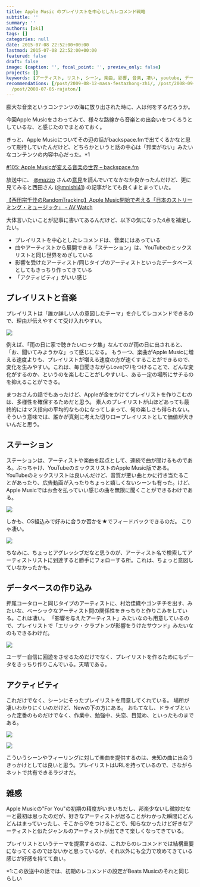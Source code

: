 ```yaml
---
title: Apple Music のプレイリストを中心としたレコメンド戦略
subtitle: ''
summary: ''
authors: [aki]
tags: []
categories: null
date: 2015-07-08 22:52:00+00:00
lastmod: 2015-07-08 22:52:00+00:00
featured: false
draft: false
image: {caption: '', focal_point: '', preview_only: false}
projects: []
keywords: [アーティスト, リスト, シーン, 楽曲, 影響, 音楽, 凄い, youtube, データベース, 意図]
recommendations: [/post/2009-08-12-masa-festazhong-zhi/, /post/2008-09-07-chu-yin-mikunokaraokequ/,
  /post/2008-07-05-rajaton/]
---
```

膨大な音楽というコンテンツの海に放り出された時に、人は何をするだろうか。

今回Apple Musicをさわってみて、様々な路線から音楽との出会いをつくろうとしているな、と感じたのでまとめておく。

きっと、Apple Musicについてその辺の話がbackspace.fmで出てくるかなと思って期待していたんだけど、どちらかというと話の中心は「邦楽がない」みたいなコンテンツの内容中心だった。\*1

[#105: Apple Musicが変える音楽の世界 – backspace.fm](http://backspace.fm/episode/105/)

放送中に、 [@mazzo](https://twitter.com/mazzo) さんの[意見](http://togetter.com/li/842652)を読んでいてなかなか良かったんだけど、更に見てみると西田さん ([@mnishi41](https://twitter.com/mnishi41)) の記事がとても良くまとまっていた。

[【西田宗千佳のRandomTracking】Apple Music開始で考える「日本のストリーミング・ミュージック」 - AV Watch](http://av.watch.impress.co.jp/docs/series/rt/20150701_709561.html)

大体言いたいことが記事に書いてあるんだけど、以下の気になった4点を補足したい。

- プレイリストを中心としたレコメンドは、音楽にはあっている
- 曲やアーティストから展開できる「ステーション」は、YouTubeのミックスリストと同じ世界をめざしている
- 影響を受けたアーティスト/同じタイプのアーティストといったデータベースとしてもきっちり作ってきている
- 「アクティビティ」がいい感じ

## プレイリストと音楽

プレイリストは「誰か詳しい人の意図したテーマ」を介してレコメンドできるので、理由が伝えやすくて受け入れやすい。

![](/img/20150708/20150708224512.png)

例えば、「雨の日に家で聴きたいロック集」なんてのが雨の日に出されると、「お、聞いてみようかな」って感じになる。 もう一つ、楽曲がApple Musicに増える速度よりも、プレイリストが増える速度の方が速くすることができるので、変化を生みやすい。これは、毎日聞きながらLove(♡)をつけることで、どんな変化がするのか、というのを楽しむことがしやすいし、ある一定の場所にサチるのを抑えることができる。

まつおさんの話でもあったけど、Appleが金をかけてプレイリストを作りこむのは、多様性を確保するためだと思う。 素人のプレイリストが山ほどあっても最終的にはマス指向の平均的なものになってしまって、何の楽しさも得られない。 そういう意味では、誰かが真剣に考えた切り口＝プレイリストとして価値が大きいんだと思う。

## ステーション

ステーションは、アーティストや楽曲を起点として、連続で曲が聞けるものである。ぶっちゃけ、YouTubeのミックスリストのApple Music版である。 YouTubeのミックスリストは良いんだけど、音質が悪い曲とかに行き当たることがあったり、広告動画が入ったりちょっと嬉しくないシーンも有った。けど、Apple Musicではお金を払っていい感じの曲を無限に聞くことができるわけである。

![](/img/20150708/20150708224614.png)

しかも、OS組込みで好みに合うか否かを★でフィードバックできるのだ。 こりゃ凄い。

![](/img/20150708/20150708224542.png)

ちなみに、ちょっとアグレッシブだなと思うのが、アーティスト名で検索してアーティストリストに到達すると勝手にフォローする所。これは、ちょっと意図していなかったかも。

## データベースの作り込み

押尾コータローと同じタイプのアーティストに、村治佳織やゴンチチを出す、みたいな、ベーシックなアーティスト間の関係性をきっちりと作りこみをしている。これは凄い。 「影響を与えたアーティスト」みたいなのも用意しているので、プレイリストで「エリック・クラプトンが影響をうけたサウンド」みたいなのもできるわけだ。

![](\1)

ユーザー自信に回遊をさせるためだけでなく、プレイリストを作るためにもデータをきっちり作りこんでいる。天晴である。

## アクティビティ

これだけでなく、シーンにそったプレイリストを用意してくれている。 場所が凄いわかりにくいのだけど、Newの下の方にある。 おもてなし、ドライブといった定番のものだけでなく、作業中、勉強中、失恋、目覚め、といったものまである。

![](\1)

![](\1)

こういうシーンやフィーリングに対して楽曲を提供するのは、未知の曲に出会うきっかけとしては良いと思う。プレイリストはURLを持っているので、さながらネットで共有できるラジオだ。

## 雑感

Apple Musicの"For You"の初期の精度がいまいちだし、邦楽少ないし微妙だなーと最初は思ったのだが、好きなアーティストが居ることがわかった瞬間にどんどんはまっていったし、そこから♡をつけることで、知らなかったけど好きなアーティストと似たジャンルのアーティストが出てきて楽しくなってきている。

プレイリストというテーマを提案するのは、これからのレコメンドでは結構重要になってくるのではないかと思っているが、それ以外にも全力で攻めてきている感じが好感を持てて良い。

\*1:この放送中の話では、初期のレコメンドの設定がBeats Musicのそれと同じらしい


